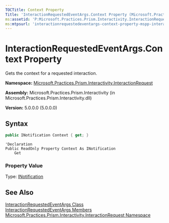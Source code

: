 ```yaml
---
TOCTitle: Context Property
Title: 'InteractionRequestedEventArgs.Context Property (Microsoft.Practices.Prism.Interactivity.InteractionRequest)'
ms:assetid: 'P:Microsoft.Practices.Prism.Interactivity.InteractionRequest.InteractionRequestedEventArgs.Context'
ms:mtpsurl: 'interactionrequestedeventargs-context-property-mspp-interactivity-interactionrequest.md'
---
```


# InteractionRequestedEventArgs.Context Property

Gets the context for a requested interaction.

**Namespace:** [Microsoft.Practices.Prism.Interactivity.InteractionRequest](/patterns-practices/reference/mspp-interactivity-interactionrequest-namespace)

**Assembly:** Microsoft.Practices.Prism.Interactivity (in Microsoft.Practices.Prism.Interactivity.dll)

**Version:** 5.0.0.0 (5.0.0.0)

## Syntax

```C#
public INotification Context { get; }
```

```VB
'Declaration
Public ReadOnly Property Context As INotification
	Get
```

### Property Value

Type: [INotification](/patterns-practices/reference/inotification-interface-mspp-interactivity-interactionrequest)

## See Also

[InteractionRequestedEventArgs Class](/patterns-practices/reference/interactionrequestedeventargs-class-mspp-interactivity-interactionrequest)<br/>
[InteractionRequestedEventArgs Members](/patterns-practices/reference/interactionrequestedeventargs-members-mspp-interactivity-interactionrequest)<br/>
[Microsoft.Practices.Prism.Interactivity.InteractionRequest Namespace](/patterns-practices/reference/mspp-interactivity-interactionrequest-namespace)